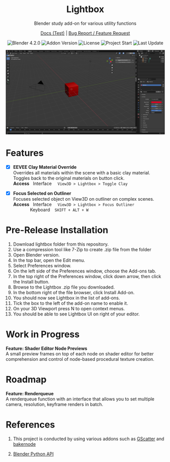 <h1 align="center">
    Lightbox
</h1>
<p align="center">
    Blender study add-on for various utility functions
</p>

<p align="center">
    <a href="https://kutaycoskuner.github.io/project_lightbox">Docs (Test)</a> |
    <a href="https://github.com/kutaycoskuner/project_lightbox/issues">Bug Report / Feature Request</a> 
</p>

<p align="center">
    <img alt="Blender 4.2.0" src="https://img.shields.io/badge/Blender-4.2.0-blue?logo=blender&logoColor=white" />
    <img alt="Addon Version" src="https://img.shields.io/badge/Addon_Version-0.15-blue" />
    <img alt="License" src="https://img.shields.io/badge/License-GPL%202.0%20or%20later-blue.svg" />
    <img alt="Project Start" src="https://img.shields.io/badge/project_start-25_Jul_2024-blue" />
    <img alt="Last Update" src="https://img.shields.io/github/last-commit/kutaycoskuner/project_lightbox" />
</p>

<p align="center">
    <img src="_display/v0.15_clay-overlay.gif" />
</p>

# Features

-   [x] **EEVEE Clay Material Override**  
        Overrides all materials within the scene with a basic clay material. Toggles back to the original materials on button click.  
        **Access**
        &nbsp;
        Interface
        &ensp;&nbsp;
        `View3D > Lightbox > Toggle Clay`  

-   [x] **Focus Selected on Outliner**  
        Focuses selected object on View3D on outliner on complex scenes.  
        **Access**
        &nbsp;
        Interface
        &ensp;&nbsp;
        `View3D > Lightbox > Focus Outliner`   
        &emsp;&emsp;&emsp;&ensp; Keyboard
        &ensp;
        `SHIFT + ALT + W`

# Pre-Release Installation

1.  Download lightbox folder from this repository.
2.  Use a compression tool like 7-Zip to create .zip file from the folder
3.  Open Blender version.
4.  In the top bar, open the Edit menu.
5.  Select Preferences window.
6.  On the left side of the Preferences window, choose the Add-ons tab.
7.  In the top right of the Preferences window, click down arrow, then click the Install button.
8.  Browse to the Lightbox .zip file you downloaded.
9.  In the bottom right of the file browser, click Install Add-on.
10. You should now see Lightbox in the list of add-ons.
11. Tick the box to the left of the add-on name to enable it.
12. On your 3D Viewport press N to open context menus.
13. You should be able to see Lightbox UI on right of your editor.

# Work in Progress

**Feature: Shader Editor Node Previews**  
A small preview frames on top of each node on shader editor for better comprehension and control of node-based procedural texture creation.

# Roadmap

**Feature: Renderqueue**  
 A renderqueue function with an interface that allows you to set multiple camera, resolution, keyframe renders in batch.

# References
1. This project is conducted by using various addons such as [GScatter](https://gscatter.com/gscatter) and [bakernode](https://github.com/avelgest/baker-node)

2. [Blender Python API](https://docs.blender.org/api/current/index.html)



<!-- [Return to top]() -->
